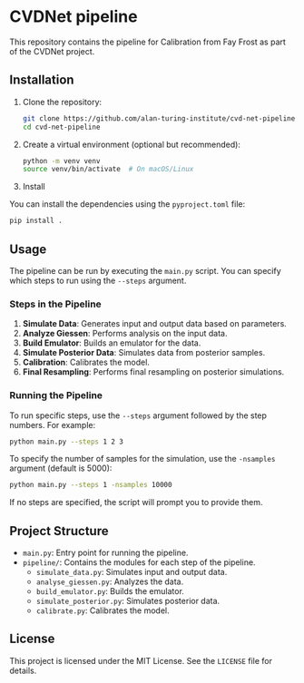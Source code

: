 # CVDNet pipeline 

This repository contains the pipeline for Calibration from Fay Frost as part of the CVDNet project.

## Installation

1. Clone the repository:
   ```bash
   git clone https://github.com/alan-turing-institute/cvd-net-pipeline
   cd cvd-net-pipeline
   ```

2. Create a virtual environment (optional but recommended):
   ```bash
   python -m venv venv
   source venv/bin/activate  # On macOS/Linux
   ```

3. Install 

You can install the dependencies using the `pyproject.toml` file:
   ```bash
   pip install .
   ```

## Usage

The pipeline can be run by executing the `main.py` script. You can specify which steps to run using the `--steps` argument.

### Steps in the Pipeline
1. **Simulate Data**: Generates input and output data based on parameters.
2. **Analyze Giessen**: Performs analysis on the input data.
3. **Build Emulator**: Builds an emulator for the data.
4. **Simulate Posterior Data**: Simulates data from posterior samples.
5. **Calibration**: Calibrates the model.
6. **Final Resampling**: Performs final resampling on posterior simulations.

### Running the Pipeline

To run specific steps, use the `--steps` argument followed by the step numbers. For example:
```bash
python main.py --steps 1 2 3
```

To specify the number of samples for the simulation, use the `-nsamples` argument (default is 5000):
```bash
python main.py --steps 1 -nsamples 10000
```

If no steps are specified, the script will prompt you to provide them.

## Project Structure

- `main.py`: Entry point for running the pipeline.
- `pipeline/`: Contains the modules for each step of the pipeline.
  - `simulate_data.py`: Simulates input and output data.
  - `analyse_giessen.py`: Analyzes the data.
  - `build_emulator.py`: Builds the emulator.
  - `simulate_posterior.py`: Simulates posterior data.
  - `calibrate.py`: Calibrates the model.

## License

This project is licensed under the MIT License. See the `LICENSE` file for details.

